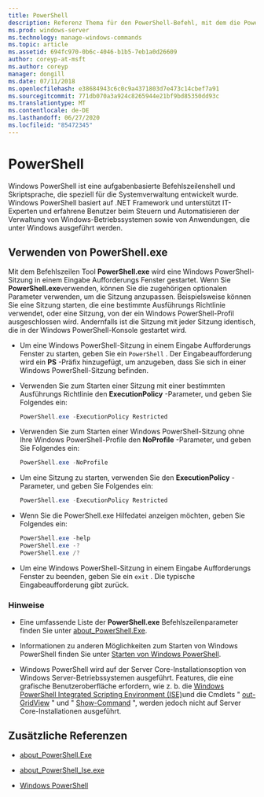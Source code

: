 ```yaml
---
title: PowerShell
description: Referenz Thema für den PowerShell-Befehl, mit dem die PowerShell-Konsole über eine Eingabeaufforderung geöffnet wird.
ms.prod: windows-server
ms.technology: manage-windows-commands
ms.topic: article
ms.assetid: 694fc970-0b6c-4046-b1b5-7eb1a0d26609
author: coreyp-at-msft
ms.author: coreyp
manager: dongill
ms.date: 07/11/2018
ms.openlocfilehash: e38684943c6c0c9a4371803d7e473c14cbef7a91
ms.sourcegitcommit: 771db070a3a924c8265944e21bf9bd85350dd93c
ms.translationtype: MT
ms.contentlocale: de-DE
ms.lasthandoff: 06/27/2020
ms.locfileid: "85472345"
---
```

# <a name="powershell"></a>PowerShell

Windows PowerShell ist eine aufgabenbasierte Befehlszeilenshell und Skriptsprache, die speziell für die Systemverwaltung entwickelt wurde. Windows PowerShell basiert auf .NET Framework und unterstützt IT-Experten und erfahrene Benutzer beim Steuern und Automatisieren der Verwaltung von Windows-Betriebssystemen sowie von Anwendungen, die unter Windows ausgeführt werden.

## <a name="using-powershellexe"></a>Verwenden von PowerShell.exe

Mit dem Befehlszeilen Tool **PowerShell.exe** wird eine Windows PowerShell-Sitzung in einem Eingabe Aufforderungs Fenster gestartet. Wenn Sie **PowerShell.exe**verwenden, können Sie die zugehörigen optionalen Parameter verwenden, um die Sitzung anzupassen. Beispielsweise können Sie eine Sitzung starten, die eine bestimmte Ausführungs Richtlinie verwendet, oder eine Sitzung, von der ein Windows PowerShell-Profil ausgeschlossen wird. Andernfalls ist die Sitzung mit jeder Sitzung identisch, die in der Windows PowerShell-Konsole gestartet wird.

- Um eine Windows PowerShell-Sitzung in einem Eingabe Aufforderungs Fenster zu starten, geben Sie ein `PowerShell` . Der Eingabeaufforderung wird ein **PS** -Präfix hinzugefügt, um anzugeben, dass Sie sich in einer Windows PowerShell-Sitzung befinden.

- Verwenden Sie zum Starten einer Sitzung mit einer bestimmten Ausführungs Richtlinie den **ExecutionPolicy** -Parameter, und geben Sie Folgendes ein:

    ```powershell
    PowerShell.exe -ExecutionPolicy Restricted
    ```

- Verwenden Sie zum Starten einer Windows PowerShell-Sitzung ohne Ihre Windows PowerShell-Profile den **NoProfile** -Parameter, und geben Sie Folgendes ein:

    ```powershell
    PowerShell.exe -NoProfile
    ```

- Um eine Sitzung zu starten, verwenden Sie den **ExecutionPolicy** -Parameter, und geben Sie Folgendes ein:

    ```powershell
    PowerShell.exe -ExecutionPolicy Restricted
    ```

- Wenn Sie die PowerShell.exe Hilfedatei anzeigen möchten, geben Sie Folgendes ein:

    ```powershell
    PowerShell.exe -help
    PowerShell.exe -?
    PowerShell.exe /?
    ```

- Um eine Windows PowerShell-Sitzung in einem Eingabe Aufforderungs Fenster zu beenden, geben Sie ein `exit` . Die typische Eingabeaufforderung gibt zurück.

### <a name="remarks"></a>Hinweise

- Eine umfassende Liste der **PowerShell.exe** Befehlszeilenparameter finden Sie unter [about_PowerShell.Exe](https://docs.microsoft.com/powershell/module/microsoft.powershell.core/about/about_powershell_exe).

- Informationen zu anderen Möglichkeiten zum Starten von Windows PowerShell finden Sie unter [Starten von Windows PowerShell](https://docs.microsoft.com/powershell/scripting/windows-powershell/starting-windows-powershell).

- Windows PowerShell wird auf der Server Core-Installationsoption von Windows Server-Betriebssystemen ausgeführt. Features, die eine grafische Benutzeroberfläche erfordern, wie z. b. die [Windows PowerShell Integrated Scripting Environment (ISE)](https://docs.microsoft.com/previous-versions//hh849182(v=technet.10))und die Cmdlets " [out-GridView](https://docs.microsoft.com/powershell/module/microsoft.powershell.utility/out-gridview) " und " [Show-Command](https://docs.microsoft.com/powershell/module/Microsoft.PowerShell.Utility/Show-Command) ", werden jedoch nicht auf Server Core-Installationen ausgeführt.

## <a name="additional-references"></a>Zusätzliche Referenzen

- [about_PowerShell.Exe](https://docs.microsoft.com/powershell/module/microsoft.powershell.core/about/about_powershell_exe)

- [about_PowerShell_Ise.exe](https://docs.microsoft.com/powershell/module/microsoft.powershell.core/about/about_powershell_ise_exe)

- [Windows PowerShell](https://docs.microsoft.com/powershell/)

